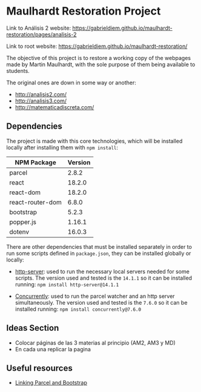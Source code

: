 # Maulhardt Restoration Project

Link to Análisis 2 website: https://gabrieldiem.github.io/maulhardt-restoration/pages/analisis-2

Link to root website: https://gabrieldiem.github.io/maulhardt-restoration/

The objective of this project is to restore a working copy of the webpages made by Martin Maulhardt, with the sole purpose of them being available to students.

The original ones are down in some way or another:

- http://analisis2.com/
- http://analisis3.com/
- http://matematicadiscreta.com/

## Dependencies

The project is made with this core technologies, which will be installed locally after installing them with `npm install`:

| NPM Package      | Version |
| ---------------- | ------- |
| parcel           | 2.8.2   |
| react            | 18.2.0  |
| react-dom        | 18.2.0  |
| react-router-dom | 6.8.0   |
| bootstrap        | 5.2.3   |
| popper.js        | 1.16.1  |
| dotenv           | 16.0.3  |

There are other dependencies that must be installed separately in order to run some scripts defined in `package.json`, they can be installed globally or locally:

- [http-server](https://www.npmjs.com/package/http-server): used to run the necessary local servers needed for some scripts. The version used and tested is the `14.1.1` so it can be installed running: `npm install http-server@14.1.1`

- [Concurrently](https://www.npmjs.com/package/concurrently): used to run the parcel watcher and an http server simultaneously. The version used and tested is the `7.6.0` so it can be installed running: `npm install concurrently@7.6.0`


## Ideas Section

- Colocar páginas de las 3 materias al principio (AM2, AM3 y MD)
- En cada una replicar la pagina

## Useful resources

- [Linking Parcel and Bootstrap](https://en.parceljs.org/recipes.html)
